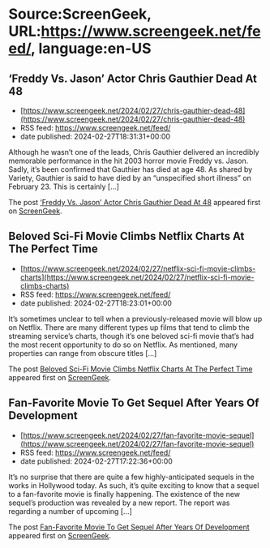 # Source:ScreenGeek, URL:https://www.screengeek.net/feed/, language:en-US

## ‘Freddy Vs. Jason’ Actor Chris Gauthier Dead At 48
 - [https://www.screengeek.net/2024/02/27/chris-gauthier-dead-48](https://www.screengeek.net/2024/02/27/chris-gauthier-dead-48)
 - RSS feed: https://www.screengeek.net/feed/
 - date published: 2024-02-27T18:31:31+00:00

<p>Although he wasn&#8217;t one of the leads, Chris Gauthier delivered an incredibly memorable performance in the hit 2003 horror movie Freddy vs. Jason. Sadly, it&#8217;s been confirmed that Gauthier has died at age 48. As shared by Variety, Gauthier is said to have died by an &#8220;unspecified short illness&#8221; on February 23. This is certainly [...]</p>
<p>The post <a href="https://www.screengeek.net/2024/02/27/chris-gauthier-dead-48/">&#8216;Freddy Vs. Jason&#8217; Actor Chris Gauthier Dead At 48</a> appeared first on <a href="https://www.screengeek.net">ScreenGeek</a>.</p>

## Beloved Sci-Fi Movie Climbs Netflix Charts At The Perfect Time
 - [https://www.screengeek.net/2024/02/27/netflix-sci-fi-movie-climbs-charts](https://www.screengeek.net/2024/02/27/netflix-sci-fi-movie-climbs-charts)
 - RSS feed: https://www.screengeek.net/feed/
 - date published: 2024-02-27T18:23:01+00:00

<p>It&#8217;s sometimes unclear to tell when a previously-released movie will blow up on Netflix. There are many different types up films that tend to climb the streaming service&#8217;s charts, though it&#8217;s one beloved sci-fi movie that&#8217;s had the most recent opportunity to do so on Netflix. As mentioned, many properties can range from obscure titles [...]</p>
<p>The post <a href="https://www.screengeek.net/2024/02/27/netflix-sci-fi-movie-climbs-charts/">Beloved Sci-Fi Movie Climbs Netflix Charts At The Perfect Time</a> appeared first on <a href="https://www.screengeek.net">ScreenGeek</a>.</p>

## Fan-Favorite Movie To Get Sequel After Years Of Development
 - [https://www.screengeek.net/2024/02/27/fan-favorite-movie-sequel](https://www.screengeek.net/2024/02/27/fan-favorite-movie-sequel)
 - RSS feed: https://www.screengeek.net/feed/
 - date published: 2024-02-27T17:22:36+00:00

<p>It&#8217;s no surprise that there are quite a few highly-anticipated sequels in the works in Hollywood today. As such, it&#8217;s quite exciting to know that a sequel to a fan-favorite movie is finally happening. The existence of the new sequel&#8217;s production was revealed by a new report. The report was regarding a number of upcoming [...]</p>
<p>The post <a href="https://www.screengeek.net/2024/02/27/fan-favorite-movie-sequel/">Fan-Favorite Movie To Get Sequel After Years Of Development</a> appeared first on <a href="https://www.screengeek.net">ScreenGeek</a>.</p>

